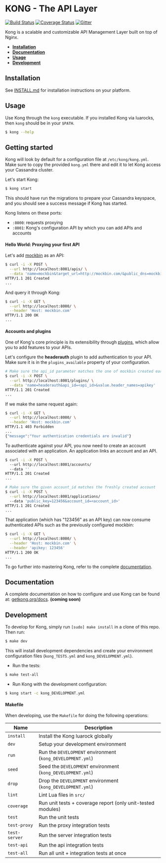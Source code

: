 # KONG - The API Layer

[![Build Status][travis-badge]][travis-url]
[![Coverage Status][coveralls-badge]][coveralls-url]
[![Gitter][gitter-badge]][gitter-url]

Kong is a scalable and customizable API Management Layer built on top of Nginx.

* **[Installation](#installation)**
* **[Documentation](#documentation)**
* **[Usage](#usage)**
* **[Development](#development)**

## Installation

See [INSTALL.md](INSTALL.md) for installation instructions on your platform.

## Usage

Use Kong through the `kong` executable. If you installed Kong via luarocks, then `kong` should be in your `$PATH`.

```bash
$ kong --help
```

## Getting started

Kong will look by default for a configuration file at `/etc/kong/kong.yml`. Make sure to copy the provided `kong.yml` there and edit it to let Kong access your Cassandra cluster.

Let's start Kong:

```bash
$ kong start
```

This should have run the migrations to prepare your Cassandra keyspace, and you should see a success message if Kong has started.

Kong listens on these ports:
- `:8000`: requests proxying
- `:8001`: Kong's configuration API by which you can add APIs and accounts

#### Hello World: Proxying your first API

Let's add [mockbin](http://mockbin.com/) as an API:

```bash
$ curl -i -X POST \
  --url http://localhost:8001/apis/ \
  --data 'name=mockbin&target_url=http://mockbin.com/&public_dns=mockbin.com'
HTTP/1.1 201 Created
...
```

And query it through Kong:

```bash
$ curl -i -X GET \
  --url http://localhost:8000/ \
  --header 'Host: mockbin.com'
HTTP/1.1 200 OK
...
```

#### Accounts and plugins

One of Kong's core principle is its extensibility through [plugins](http://getkong.org/plugins/), which allow you to add features to your APIs.

Let's configure the **headerauth** plugin to add authentication to your API. Make sure it is in the `plugins_available` property of your configuration.

```bash
# Make sure the api_id parameter matches the one of mockbin created earlier
$ curl -i -X POST \
  --url http://localhost:8001/plugins/ \
  --data 'name=headerauth&api_id=<api_id>&value.header_names=apikey'
HTTP/1.1 201 Created
...
```

If we make the same request again:

```bash
$ curl -i -X GET \
  --url http://localhost:8000/ \
  --header 'Host: mockbin.com'
HTTP/1.1 403 Forbidden
...
{"message":"Your authentication credentials are invalid"}
```

To authenticate against your API, you now need to create an account associated with an application. An application links an account and an API.

```bash
$ curl -i -X POST \ 
  --url http://localhost:8001/accounts/
  --data ''
HTTP/1.1 201 Created
...

# Make sure the given account_id matches the freshly created account
$ curl -i -X POST \
  --url http://localhost:8001/applications/
  --data 'public_key=123456&account_id=<account_id>'
HTTP/1.1 201 Created
...
```

That application (which has "123456" as an API key) can now consume authenticated APIs such as the previously configured mockbin:

```bash
$ curl -i -X GET \
  --url http://localhost:8000/ \
  --header 'Host: mockbin.com' \
  --header 'apikey: 123456'
HTTP/1.1 200 OK
...
```

To go further into mastering Kong, refer to the complete [documentation](#documentation).

## Documentation

A complete documentation on how to configure and use Kong can be found at: [getkong.org/docs](http://getkong.org/docs). **(coming soon)**

## Development

To develop for Kong, simply run `[sudo] make install` in a clone of this repo. Then run:

```bash
$ make dev
```

This will install development dependencies and create your environment configuration files (`kong_TESTS.yml` and `kong_DEVELOPMENT.yml`).

- Run the tests:

```bash
$ make test-all
```

- Run Kong with the development configuration:

```bash
$ kong start -c kong_DEVELOPMENT.yml
```

#### Makefile

When developing, use the `Makefile` for doing the following operations:

| Name          | Description                                                                                         |
| ------------- | --------------------------------------------------------------------------------------------------- |
| `install`     | Install the Kong luarock globally                                                                   |
| `dev`         | Setup your development environment                                                                  |
| `run`         | Run the `DEVELOPMENT` environment (`kong_DEVELOPMENT.yml`)                                          |
| `seed`        | Seed the `DEVELOPMENT` environment (`kong_DEVELOPMENT.yml`)                                         |
| `drop`        | Drop the `DEVELOPMENT` environment (`kong_DEVELOPMENT.yml`)                                         |
| `lint`        | Lint Lua files in `src/`                                                                            |
| `coverage`    | Run unit tests + coverage report (only unit-tested modules)                                         |
| `test`        | Run the unit tests                                                                                  |
| `test-proxy`  | Run the proxy integration tests                                                                     |
| `test-server` | Run the server integration tests                                                                    |
| `test-api`    | Run the api integration tests                                                                       |
| `test-all`    | Run all unit + integration tests at once                                                            |

[travis-url]: https://travis-ci.org/Mashape/kong
[travis-badge]: https://img.shields.io/travis/Mashape/kong.svg?style=flat
[coveralls-url]: https://coveralls.io/r/Mashape/kong?branch=master
[coveralls-badge]: https://coveralls.io/repos/Mashape/kong/badge.svg?branch=master
[gitter-url]: https://gitter.im/Mashape/kong?utm_source=badge&utm_medium=badge&utm_campaign=pr-badge&utm_content=badge
[gitter-badge]: https://badges.gitter.im/Join%20Chat.svg
